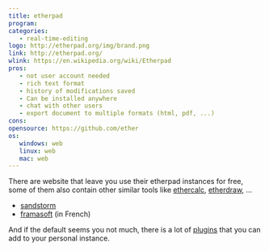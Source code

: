 ```yaml
---
title: etherpad
program:
categories:
   - real-time-editing
logo: http://etherpad.org/img/brand.png 
link: http://etherpad.org/
wlink: https://en.wikipedia.org/wiki/Etherpad
pros:
   - not user account needed
   - rich text format
   - history of modifications saved
   - Can be installed anywhere
   - chat with other users
   - export document to multiple formats (html, pdf, ...)
cons:
opensource: https://github.com/ether
os:
   windows: web
   linux: web
   mac: web
---
```


There are website that leave you use their etherpad instances for free, some of
them also contain other similar tools like [ethercalc](https://ethercalc.org/), 
[etherdraw](http://draw.etherpad.org/), ...

- [sandstorm](https://apps.sandstorm.io/)
- [framasoft](http://framasoft.net/) (in French)

And if the default seems you not much, there is a lot
of [plugins](https://static.etherpad.org/plugins.html) that you can add to
your personal instance.

